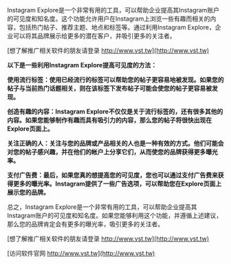 Instagram Explore是一个非常有用的工具，可以帮助企业提高其Instagram账户的可见度和知名度。这个功能允许用户在Instagram上浏览一些有趣而相关的内容，包括热门帖子、推荐主题、地点和标签等。通过利用Instagram Explore，企业可以将其品牌展示给更多的潜在客户，并吸引更多的关注者。

[想了解推广相关软件的朋友请登录 http://www.vst.tw](http://www.vst.tw)

**以下是一些利用Instagram Explore提高可见度的方法：**

**使用流行标签：使用已经流行的标签可以帮助您的帖子更容易地被发现。如果您的帖子与当前热门话题相关，则在该标签下发布帖子可能会使您的帖子更容易被发现。**

**创造有趣的内容：Instagram Explore不仅仅是关于流行标签的，还有很多其他的内容。如果您能够制作有趣而具有吸引力的内容，那么您的帖子将很快出现在Explore页面上。**

**关注正确的人：关注与您的品牌或产品相关的人也是一种有效的方式。他们可能会对您的帖子感兴趣，并在他们的帐户上分享它们，从而使您的品牌获得更多曝光率。**

**支付广告费：最后，如果您真的想提高您的可见度，您也可以通过支付广告费来获得更多的曝光率。Instagram提供了一些广告选项，可以帮助您在Explore页面上展示您的品牌。**

总之，Instagram Explore是一个非常有用的工具，可以帮助企业提高其Instagram账户的可见度和知名度。如果您能够利用这个功能，并遵循上述建议，那么您的品牌肯定会有更多的曝光率，吸引更多的关注者。

[想了解推广相关软件的朋友请登录 http://www.vst.tw](http://www.vst.tw)


[访问软件官网 http://www.vst.tw](http://www.vst.tw)
